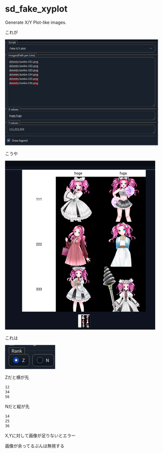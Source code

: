 # sd_fake_xyplot
Generate X/Y Plot-like images.

これが

![input](doc/input.png)

こうや

![output](doc/output.png)

これは

![output](doc/rank.png)

Zだと横が先
```
12
34
56
```

Nだと縦が先
```
14
25
36
```

X,Yに対して画像が足りないとエラー

画像が余ってるぶんは無視する
